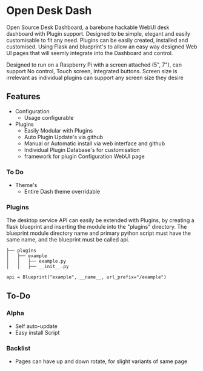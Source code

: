 # Open Desk Dash

Open Source Desk Dashboard, a barebone hackable WebUI desk dashboard with Plugin support. Designed to be simple, elegant and easily customisable to fit any need.
Plugins can be easily created, installed and customised. Using Flask and blueprint's to allow an easy way designed Web UI pages that will seemly integrate into the Dashboard and control.

Designed to run on a Raspberry Pi with a screen attached (5", 7"), can support No control, Touch screen, Integrated buttons. Screen size is irrelevant as individual plugins can support any screen size they desire

## Features

- Configuration
    - Usage configurable
- Plugins
    - Easily Modular with Plugins
    - Auto Plugin Update's via github
    - Manual or Automatic install via web interface and github
    - Individual Plugin Database's for customisation
    - framework for plugin Configuration WebUI page

### To Do
- Theme's
    - Entire Dash theme overridable


### Plugins

The desktop service API can easily be extended with Plugins, by creating a flask blueprint and inserting the module into the "plugins" directory.
The blueprint module directory name and primary python script must have the same name, and the blueprint must be called api.

```
├── plugins
│   ├── example
│   │   ├── example.py
│   │   ├── __init__.py
```

```
api = Blueprint("example", __name__, url_prefix="/example")
```

## To-Do

### Alpha

- Self auto-update
- Easy install Script

### Backlist

- Pages can have up and down rotate, for slight variants of same page